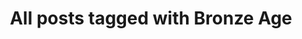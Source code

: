 ---
layout: tag
title: "All posts tagged with Bronze Age"
permalink: /weblog/tags/bronze-age/
taxonomy: Bronze Age
---